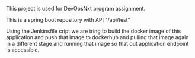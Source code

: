 This project is used for DevOpsNxt program assignment.

This is a spring boot repository with API "/api/test"

Using the Jenkinsfile cript we are tring to build the docker image of this application and push that image to dockerhub and pulling that image again in a different stage and running that image so that out application endpoint is accessible.

